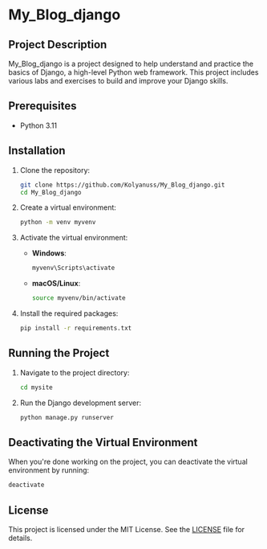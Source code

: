 # My_Blog_django

## Project Description
My_Blog_django is a project designed to help understand and practice the basics of Django, a high-level Python web framework. This project includes various labs and exercises to build and improve your Django skills.

## Prerequisites
- Python 3.11

## Installation

1. Clone the repository:
   ```sh
   git clone https://github.com/Kolyanuss/My_Blog_django.git
   cd My_Blog_django
   ```

2. Create a virtual environment:
   ```sh
   python -m venv myvenv
   ```

3. Activate the virtual environment:
   - **Windows**:
     ```sh
     myvenv\Scripts\activate
     ```
   - **macOS/Linux**:
     ```sh
     source myvenv/bin/activate
     ```

4. Install the required packages:
   ```sh
   pip install -r requirements.txt
   ```

## Running the Project

1. Navigate to the project directory:
   ```sh
   cd mysite
   ```

2. Run the Django development server:
   ```sh
   python manage.py runserver
   ```

## Deactivating the Virtual Environment

When you're done working on the project, you can deactivate the virtual environment by running:
```sh
deactivate
```

## License
This project is licensed under the MIT License. See the [LICENSE](LICENSE) file for details.
